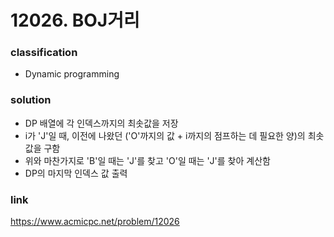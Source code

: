 # 12026. BOJ거리

### classification
* Dynamic programming

### solution
* DP 배열에 각 인덱스까지의 최솟값을 저장
* i가 'J'일 때, 이전에 나왔던 ('O'까지의 값 + i까지의 점프하는 데 필요한 양)의 최솟값을 구함
* 위와 마찬가지로 'B'일 때는 'J'를 찾고 'O'일 때는 'J'를 찾아 계산함
* DP의 마지막 인덱스 값 출력

### link
https://www.acmicpc.net/problem/12026